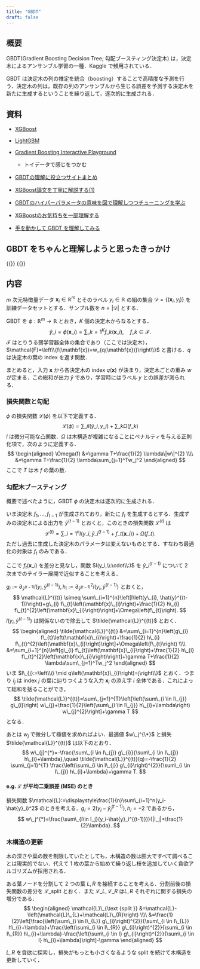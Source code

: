 ```yaml
---
title: "GBDT"
draft: false
---
```

## 概要
GBDT(Gradient Boosting Decision Tree; 勾配ブースティング決定木) は，決定木によるアンサンブル学習の一種．Kaggle で頻用されている．

GBDT は決定木の列の推定を統合（boosting）することで高精度な予測を行う．決定木の列は，既存の列のアンサンブルから生じる誤差を予測する決定木を新たに生成するということを繰り返して，逐次的に生成される．

## 資料
- [XGBoost](https://github.com/dmlc/xgboost)
- [LightGBM](https://github.com/Microsoft/LightGBM)

- [Gradient Boosting Interactive Playground](https://arogozhnikov.github.io/2016/07/05/gradient_boosting_playground.html)
  - トイデータで感じをつかむ
- [GBDTの理解に役立つサイトまとめ](https://copypaste-ds.hatenablog.com/entry/2019/09/05/184947)
- [XGBoost論文を丁寧に解説する(1)](https://qiita.com/triwave33/items/aad60f25485a4595b5c8)
- [GBDTのハイパーパラメータの意味を図で理解しつつチューニングを学ぶ](https://knknkn.hatenablog.com/entry/2021/06/29/125226)
- [XGBoostのお気持ちを一部理解する](https://qiita.com/kenmatsu4/items/226f926d87de86c28089)
- [手を動かして GBDT を理解してみる](https://techblog.nhn-techorus.com/archives/14801)

## GBDT をちゃんと理解しようと思ったきっかけ
{{<tweet user="mamas16k" id="1508001575603949568">}}
{{<tweet user="yoshimasaizaki" id="1508047490095857667">}}

## 内容
$m$ 次元特徴量データ $\mathbf{x}_i\in\mathbb{R}^m$ とそのラベル $y_i\in\mathbb{R}$ の組の集合 $\mathcal{D}=\{(\mathbf{x}_i, y_i)\}$ を訓練データセットとする．サンプル数を $n=|\mathcal{D}|$ とする．

GBDT を $\phi:\mathbb{R}^m\rightarrow \mathbb{R}$ とおき，$K$ 個の決定木からなるとする．
$$
\hat{y}\_{i}=\phi\left(\mathbf{x}\_{i}\right)=\sum\_{k=1}^{K} f\_{k}\left(\mathbf{x}\_{i}\right), \quad f\_{k} \in \mathcal{F}.
$$
$\mathcal{F}$ はとりうる弱学習器全体の集合であり（ここでは決定木），$\mathcal{F}=\left\\{f(\mathbf{x})=w_{q(\mathbf{x})}\right\\}$ と書ける．$q$ は決定木の葉の index を返す関数．

まとめると，入力 $\mathbf{x}$ から各決定木の index $q(\mathbf{x})$ が決まり，決定木ごとの重み $w$ が定まる．この総和が出力 $\hat{y}$ であり，学習時にはラベル $y$ との誤差が測られる．

### 損失関数と勾配
$\phi$ の損失関数 $\mathcal{L}(\phi)$ を以下で定義する．
$$
\mathcal{L}(\phi)=\sum\_{i} l\left(\hat{y}\_{i}, y\_{i}\right)+\sum\_{k} \Omega\left(f\_{k}\right)
$$
$l$ は微分可能な凸関数．$\Omega$ は木構造が複雑になることにペナルティを与える正則化項で，次のように定義する．
$$
\begin{aligned}
\Omega(f) &=\gamma T+\frac{1}{2} \lambda\|w\|^{2} \\\\
&=\gamma T+\frac{1}{2} \lambda\sum_{j=1}^Tw_j^2
\end{aligned}
$$
ここで $T$ は木 $f$ の葉の数．
### 勾配木ブースティング
概要で述べたように，GBDT $\phi$ の決定木は逐次的に生成される．

いま決定木 $f_1,\ldots,f_{t-1}$ が生成されており，新たに $f_t$ を生成するとする．生成ずみの決定木による出力を $\hat{y}^{(t-1)}$ とおくと，このときの損失関数 $\mathcal{L}^{(t)}$ は
$$
\mathcal{L}^{(t)}=\sum\_{i=1}^{n} l\left(y\_{i}, \hat{y}\_{i}^{(t-1)}+f\_{t}\left(\mathbf{x}\_{i}\right)\right)+\Omega\left(f\_{t}\right).
$$
ただし過去に生成した決定木のパラメータは変えないものとする．すなわち最適化の対象は $f_t$ のみである．

ここで $f_{t}(\mathbf{x}\_{i})$ を差分と見なし，関数 $l(y_i,\\:\cdot\\:)$ を $\hat{y}\_{i}^{(t-1)}$ について $2$ 次までのテイラー展開で近似することを考える．

$g_{i}:=\partial_{\hat{y}^{(t-1)}} l\left(y_{i}, \hat{y}^{(t-1)}\right),h_{i}:=\partial_{\hat{y}^{(t-1)}}^{2} l\left(y_{i}, \hat{y}^{(t-1)}\right)$ とおくと，
$$
\mathcal{L}^{(t)} \simeq \sum\_{i=1}^{n}\left[l\left(y\_{i}, \hat{y}^{(t-1)}\right)+g\_{i} f\_{t}\left(\mathbf{x}\_{i}\right)+\frac{1}{2} h\_{i} f\_{t}^{2}\left(\mathbf{x}\_{i}\right)\right]+\Omega\left(f\_{t}\right).
$$
$l(y_{i}, \hat{y}^{(t-1)})$ は関係ないので除去して $\tilde{\mathcal{L}}^{(t)}$ とおく．
$$
\begin{aligned}
\tilde{\mathcal{L}}^{(t)} &=\sum\_{i=1}^{n}\left[g\_{i} f\_{t}\left(\mathbf{x}\_{i}\right)+\frac{1}{2} h\_{i} f\_{t}^{2}\left(\mathbf{x}\_{i}\right)\right]+\Omega\left(f\_{t}\right) \\\\
&=\sum_{i=1}^{n}\left[g\_{i} f\_{t}\left(\mathbf{x}\_{i}\right)+\frac{1}{2} h\_{i} f\_{t}^{2}\left(\mathbf{x}\_{i}\right)\right]+\gamma T+\frac{1}{2} \lambda\sum\_{j=1}^Tw_j^2
\end{aligned}
$$
いま $I\_{j}:=\left\\{i \mid q\left(\mathbf{x}\_{i}\right)=j\right\\}$ とおく．つまり $I_j$ は index $j$ の葉に辿りつくような入力 $\mathbf{x}_{i}$ の添え字 $i$ 全体である．これによって総和を括ることができ，
$$
\tilde{\mathcal{L}}^{(t)}=\sum\_{j=1}^{T}\left[\left(\sum\_{i \in I\_{j}} g\_{i}\right) w\_{j}+\frac{1}{2}\left(\sum\_{i \in I\_{j}} h\_{i}+\lambda\right) w\_{j}^{2}\right]+\gamma T
$$
となる．

あとは $w_j$ で微分して極値を求めればよい．最適値 $w\_j^{\*}$ と損失 $\tilde{\mathcal{L}}^{(t)}$ は以下のとおり．
$$
w\_{j}^{*}=-\frac{\sum\_{i \in I\_{j}} g\_{i}}{\sum\_{i \in I\_{j}} h\_{i}+\lambda},\quad \tilde{\mathcal{L}}^{(t)}(q)=-\frac{1}{2} \sum\_{j=1}^{T} \frac{\left(\sum\_{i \in I\_{j}} g\_{i}\right)^{2}}{\sum\_{i \in I\_{j}} h\_{i}+\lambda}+\gamma T.
$$

#### e.g. $\mathcal{L}$ が平均二乗誤差 (MSE) のとき
損失関数 $\mathcal{L}:=\displaystyle\frac{1}{n}\sum\_{i=1}^n(y_i-\hat{y}_i)^2$ のときを考える．$g_i=2(y_i-\hat{y}_i^{(t-1)}),h_i=-2$ であるから，
$$
w\_j^{*}=\frac{\sum\_{i\in I_j}(y_i-\hat{y}_i^{(t-1)})}{|I_j|+\frac{1}{2}\lambda}.
$$

### 木構造の更新
木の深さや葉の数を制限していたとしても，木構造の数は膨大ですべて調べることは現実的でない．代えて 1 枚の葉から始めて繰り返し枝を追加していく貪欲アルゴリズムが採用される．

ある葉ノードを分割して 2 つの葉 $L,R$ を接続することを考える．分割前後の損失関数の差分を $\mathcal{L}\_\text{split}$ とおく．また $\mathcal{L}\_{L},\mathcal{L}\_{R}$ は$L,R$ それぞれに関する損失の増分である．
$$
\begin{aligned}
\mathcal{L}\_{\text {split }} &=\mathcal{L}-\left(\mathcal{L}\_{L}+\mathcal{L}\_{R}\right) \\\\
&=\frac{1}{2}\left[\frac{\left(\sum\_{i \in I\_{L}} g\_{i}\right)^{2}}{\sum\_{i \in I\_{L}} h\_{i}+\lambda}+\frac{\left(\sum\_{i \in I\_{R}} g\_{i}\right)^{2}}{\sum\_{i \in I\_{R}} h\_{i}+\lambda}-\frac{\left(\sum\_{i \in I} g\_{i}\right)^{2}}{\sum\_{i \in I} h\_{i}+\lambda}\right]-\gamma
\end{aligned}
$$

$L,R$ を貪欲に探索し，損失がもっとも小さくなるような split を続けて木構造を更新していく．
